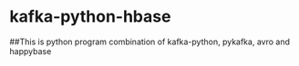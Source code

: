 kafka-python-hbase
======

##This is python program combination of kafka-python, pykafka, avro and happybase
